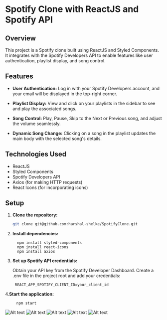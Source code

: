 # Spotify Clone with ReactJS and Spotify API

## Overview

This project is a Spotify clone built using ReactJS and Styled Components. It integrates with the Spotify Developers API to enable features like user authentication, playlist display, and song control.

## Features

- **User Authentication:** Log in with your Spotify Developers account, and your email will be displayed in the top-right corner.

- **Playlist Display:** View and click on your playlists in the sidebar to see and play the associated songs.

- **Song Control:** Play, Pause, Skip to the Next or Previous song, and adjust the volume seamlessly.

- **Dynamic Song Change:** Clicking on a song in the playlist updates the main body with the selected song's details.

## Technologies Used

- ReactJS
- Styled Components
- Spotify Developers API
- Axios (for making HTTP requests)
- React Icons (for incorporating icons)

## Setup

1. **Clone the repository:**
   ```bash
   git clone git@github.com:harshal-shelke/SpotifyClone.git

2. **Install dependencies:**

         npm install styled-components
         npm install react-icons
         npm install axios

4. **Set up Spotify API credentials:**

   Obtain your API key from the Spotify Developer Dashboard.
   Create a .env file in the project root and add your credentials:

        REACT_APP_SPOTIFY_CLIENT_ID=your_client_id

4.**Start the application:**
                     
         npm start
    
![Alt text](<public/Screenshots/Screenshot (83).png>)
![Alt text](<public/Screenshots/Screenshot (84).png>)
![Alt text](<public/Screenshots/Screenshot (87).png>)
![Alt text](<public/Screenshots/Screenshot (88).png>)
![Alt text](<public/Screenshots/Screenshot (89).png>)



